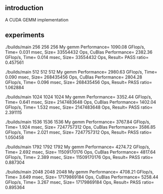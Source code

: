 ## introduction
A CUDA GEMM implementation

## experiments
./builds/main 256 256 256
My gemm Performance= 1090.08 GFlop/s, Time= 0.031 msec, Size= 33554432 Ops,
CuBlas Performance= 2382.36 GFlop/s, Time= 0.014 msec, Size= 33554432 Ops,
Result= PASS
ratio= 0.457561

./builds/main 512 512 512
My gemm Performance= 2980.63 GFlop/s, Time= 0.090 msec, Size= 268435456 Ops,
CuBlas Performance= 2804.28 GFlop/s, Time= 0.096 msec, Size= 268435456 Ops,
Result= PASS
ratio= 1.062884

./builds/main 1024 1024 1024
My gemm Performance= 3352.44 GFlop/s, Time= 0.641 msec, Size= 2147483648 Ops,
CuBlas Performance= 1402.04 GFlop/s, Time= 1.532 msec, Size= 2147483648 Ops,
Result= PASS
ratio= 2.391115

./builds/main 1536 1536 1536
My gemm Performance= 3767.84 GFlop/s, Time= 1.924 msec, Size= 7247757312 Ops,
CuBlas Performance= 3586.85 GFlop/s, Time= 2.021 msec, Size= 7247757312 Ops,
Result= PASS
ratio= 1.050458

./builds/main 1792 1792 1792
My gemm Performance= 4274.72 GFlop/s, Time= 2.692 msec, Size= 11509170176 Ops,
CuBlas Performance= 4817.64 GFlop/s, Time= 2.389 msec, Size= 11509170176 Ops,
Result= PASS
ratio= 0.887304

./builds/main 2048 2048 2048
My gemm Performance= 4708.21 GFlop/s, Time= 3.649 msec, Size= 17179869184 Ops,
CuBlas Performance= 5258.44 GFlop/s, Time= 3.267 msec, Size= 17179869184 Ops,
Result= PASS
ratio= 0.895364